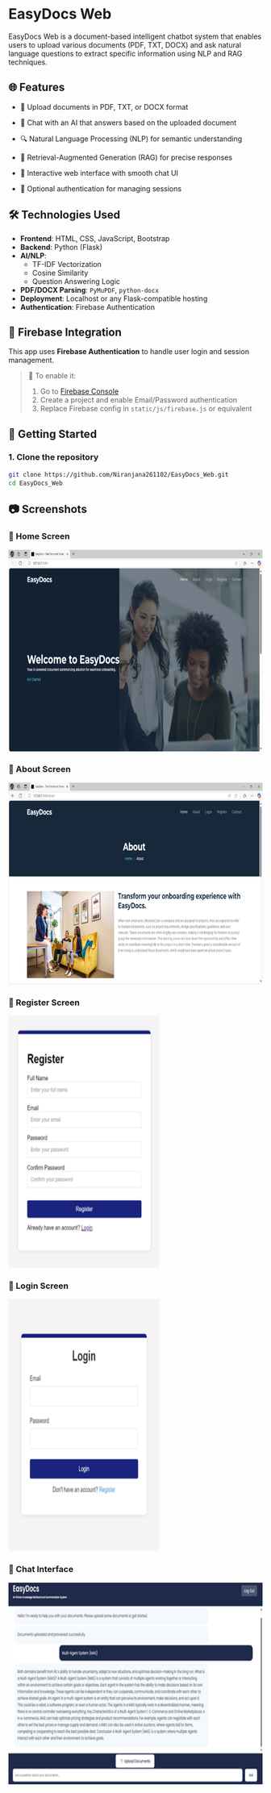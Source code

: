 # EasyDocs Web

EasyDocs Web is a document-based intelligent chatbot system that enables users to upload various documents (PDF, TXT, DOCX) and ask natural language questions to extract specific information using NLP and RAG techniques.

## 🌐 Features

- 📄 Upload documents in PDF, TXT, or DOCX format
 
- 🤖 Chat with an AI that answers based on the uploaded document
 
- 🔍 Natural Language Processing (NLP) for semantic understanding
 
- 🧠 Retrieval-Augmented Generation (RAG) for precise responses
 
- 💬 Interactive web interface with smooth chat UI
 
- 🔐 Optional authentication for managing sessions

## 🛠️ Technologies Used

- **Frontend**: HTML, CSS, JavaScript, Bootstrap
- **Backend**: Python (Flask)
- **AI/NLP**: 
  - TF-IDF Vectorization
  - Cosine Similarity
  - Question Answering Logic
- **PDF/DOCX Parsing**: `PyMuPDF`, `python-docx`
- **Deployment**: Localhost or any Flask-compatible hosting
- **Authentication**: Firebase Authentication

## 🔐 Firebase Integration

This app uses **Firebase Authentication** to handle user login and session management.

> 📌 To enable it:
> 1. Go to [Firebase Console](https://console.firebase.google.com/)
> 2. Create a project and enable Email/Password authentication
> 3. Replace Firebase config in `static/js/firebase.js` or equivalent


## 🚀 Getting Started

### 1. Clone the repository

```bash
git clone https://github.com/Niranjana261102/EasyDocs_Web.git
cd EasyDocs_Web
```

## 📷 Screenshots

### 🔹 Home Screen
<img src="Screenshots/WEB1.png" alt="Screenshot" width="800" height="400"/>

### 🔹 About Screen
<img src="Screenshots/WEB2.png" alt="Screenshot" width="800" height="400"/>

### 🔹 Register Screen
<img src="Screenshots/WEB3.png" alt="Screenshot" width="300" height="500"/>

### 🔹 Login Screen
<img src="Screenshots/WEB4.png" alt="Screenshot" width="300" height="500"/>

### 🔹 Chat Interface
<img src="Screenshots/WEB5.png" alt="Screenshot" width="800" height="400"/>


